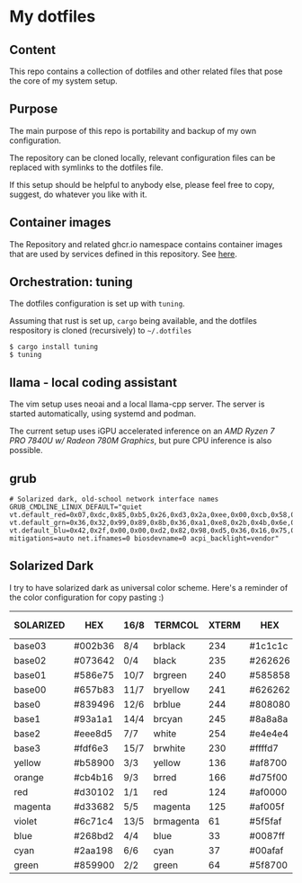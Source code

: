 # My dotfiles

## Content

This repo contains a collection of dotfiles and other related files that pose
the core of my system setup.

## Purpose

The main purpose of this repo is portability and backup of my own
configuration.

The repository can be cloned locally, relevant configuration files can be replaced with symlinks to the dotfiles file.

If this setup should be helpful to anybody else, please feel
free to copy, suggest, do whatever you like with it.

## Container images

The Repository and related ghcr.io namespace contains container images that are
used by services defined in this repository.
See [here](container-images).

## Orchestration: tuning

The dotfiles configuration is set up with `tuning`.

Assuming that rust is set up, `cargo` being available, and the dotfiles
respository is cloned (recursively) to `~/.dotfiles`

```
$ cargo install tuning
$ tuning
```

## llama - local coding assistant

The vim setup uses neoai and a local llama-cpp server.
The server is started automatically, using systemd and podman.

The current setup uses iGPU accelerated inference on an _AMD Ryzen 7 PRO 7840U
w/ Radeon 780M Graphics_, but pure CPU inference is also possible.

## grub

```
# Solarized dark, old-school network interface names
GRUB_CMDLINE_LINUX_DEFAULT="quiet vt.default_red=0x07,0xdc,0x85,0xb5,0x26,0xd3,0x2a,0xee,0x00,0xcb,0x58,0x65,0x83,0x6c,0x93,0xfd vt.default_grn=0x36,0x32,0x99,0x89,0x8b,0x36,0xa1,0xe8,0x2b,0x4b,0x6e,0x7b,0x94,0x71,0xa1,0xf6 vt.default_blu=0x42,0x2f,0x00,0x00,0xd2,0x82,0x98,0xd5,0x36,0x16,0x75,0x83,0x96,0xc4,0xa1,0xe3 mitigations=auto net.ifnames=0 biosdevname=0 acpi_backlight=vendor"
```

## Solarized Dark

I try to have solarized dark as universal color scheme.
Here's a reminder of the color configuration for copy pasting :)

| SOLARIZED | HEX     | 16/8 | TERMCOL   | XTERM | HEX     | `L*A*B`      | RGB           | HSB          | GNU screen |
| --------- | ------- | ---- | --------- | ----- | ------- | ------------ | ------------- | ------------ | ---------- |
| base03    | #002b36 | 8/4  | brblack   | 234   | #1c1c1c | `15,-12,-12` | `0,43,54`     | `193,100,21` | K          |
| base02    | #073642 | 0/4  | black     | 235   | #262626 | `20,-12,-12` | `7,54,66`     | `192,90,26`  | k          |
| base01    | #586e75 | 10/7 | brgreen   | 240   | #585858 | `45,-07,-07` | `88,110,117`  | `194,25,46`  | G          |
| base00    | #657b83 | 11/7 | bryellow  | 241   | #626262 | `50,-07,-07` | `101,123,131` | `195,23,51`  | Y          |
| base0     | #839496 | 12/6 | brblue    | 244   | #808080 | `60,-06,-03` | `131,148,150` | `186,13,59`  | B          |
| base1     | #93a1a1 | 14/4 | brcyan    | 245   | #8a8a8a | `65,-05,-02` | `147,161,161` | `180,9,63`   | C          |
| base2     | #eee8d5 | 7/7  | white     | 254   | #e4e4e4 | `92,-00,10`  | `238,232,213` | `44,11,93`   | w          |
| base3     | #fdf6e3 | 15/7 | brwhite   | 230   | #ffffd7 | `97,00,10`   | `253,246,227` | `44,10,99`   | W          |
| yellow    | #b58900 | 3/3  | yellow    | 136   | #af8700 | `60,10,65`   | `181,137,0`   | `45,100,71`  | y          |
| orange    | #cb4b16 | 9/3  | brred     | 166   | #d75f00 | `50,50,55`   | `203,75,22`   | `18,89,80`   | R          |
| red       | #d30102 | 1/1  | red       | 124   | #af0000 | `45,70,60`   | `211,1,2`     | `0,99,83`    | r          |
| magenta   | #d33682 | 5/5  | magenta   | 125   | #af005f | `50,65,-05`  | `211,54,130`  | `331,74,83`  | m          |
| violet    | #6c71c4 | 13/5 | brmagenta | 61    | #5f5faf | `50,15,-45`  | `108,113,196` | `237,45,77`  | M          |
| blue      | #268bd2 | 4/4  | blue      | 33    | #0087ff | `55,-10,-45` | `38,139,210`  | `205,82,82`  | b          |
| cyan      | #2aa198 | 6/6  | cyan      | 37    | #00afaf | `60,-35,-05` | `42,161,152`  | `175,74,63`  | c          |
| green     | #859900 | 2/2  | green     | 64    | #5f8700 | `60,-20,65`  | `133,153,0`   | `68,100,60`  | g          |
